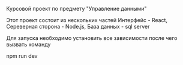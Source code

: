 Курсовой проект по предмету "Управление данными"

Этот проект состоит из нескольких частей 
Интерфейс - React,
Сереверная сторона - Node.js,
База данных - sql server 

Для запуска необходимо установить все зависимости после чего вызвать команду 

npm run dev 
